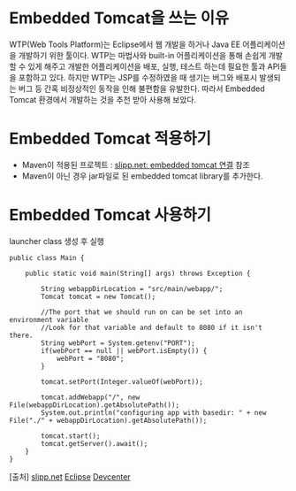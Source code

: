 # Embedded Tomcat을 쓰는 이유
WTP(Web Tools Platform)는 Eclipse에서 웹 개발을 하거나 Java EE 어플리케이션을 개발하기 위한 툴이다. WTP는 마법사와 built-in 어플리케이션을 통해 손쉽게 개발할 수 있게 해주고 개발한 어플리케이션을 배포, 실행, 테스트 하는데 필요한 툴과 API들을 포함하고 있다. 하지만 WTP는 JSP를 수정하였을 때 생기는 버그와 배포시 발생되는 버그 등 간혹 비정상적인 동작을 인해 불편함을 유발한다. 따라서 Embedded Tomcat 환경에서 개발하는 것을 추천 받아 사용해 보았다. 

# Embedded Tomcat 적용하기
- Maven이 적용된 프로젝트 : [slipp.net: embedded tomcat 연결](http://www.slipp.net/wiki/pages/viewpage.action?pageId=16711743) 참조
- Maven이 아닌 경우 jar파일로 된 embedded tomcat library를 추가한다.
 
# Embedded Tomcat 사용하기

launcher class 생성 후 실행

	public class Main {
	
	    public static void main(String[] args) throws Exception {
	
	        String webappDirLocation = "src/main/webapp/";
	        Tomcat tomcat = new Tomcat();
	
	        //The port that we should run on can be set into an environment variable
	        //Look for that variable and default to 8080 if it isn't there.
	        String webPort = System.getenv("PORT");
	        if(webPort == null || webPort.isEmpty()) {
	            webPort = "8080";
	        }
	
	        tomcat.setPort(Integer.valueOf(webPort));
	
	        tomcat.addWebapp("/", new File(webappDirLocation).getAbsolutePath());
	        System.out.println("configuring app with basedir: " + new File("./" + webappDirLocation).getAbsolutePath());
	
	        tomcat.start();
	        tomcat.getServer().await();
	    }
	}

[출처]
[slipp.net](http://www.slipp.net/wiki/pages/viewpage.action?pageId=16711743)
[Eclipse](http://projects.eclipse.org/projects/webtools)
[Devcenter](https://devcenter.heroku.com/articles/create-a-java-web-application-using-embedded-tomcat)